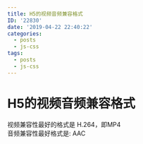 ```yaml
---
title: H5的视频音频兼容格式
ID: '22830'
date: '2019-04-22 22:40:22'
categories:
  - posts
  - js-css
tags:
  - posts
  - js-css
---
```


# H5的视频音频兼容格式

视频兼容性最好的格式是 H.264，即MP4  
音频兼容性最好格式是: AAC
 
 
 
 
 
 
 
 
 
 
 
 
 
 
 
 
 
 
 
 
 
 
